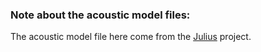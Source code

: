### Note about the acoustic model files:

The acoustic model file here come from the [Julius][1] project.


 [1]: http://julius.sourceforge.jp/
